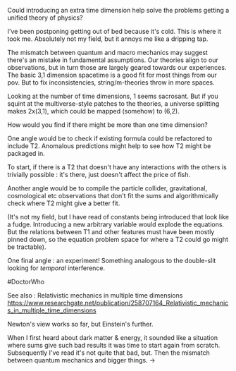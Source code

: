Could introducing an extra time dimension help solve the problems getting a unified theory of physics?

I've been postponing getting out of bed because it's cold. This is where it took me. Absolutely not my field, but it annoys me like a dripping tap.

The mismatch between quantum and macro mechanics may suggest there's an mistake in fundamental assumptions. Our theories align to our observations, but in turn those are largely geared towards our experiences. The basic 3,1 dimension spacetime is a good fit for most things from our pov. But to fix inconsistencies, string/m-theories throw in more spaces.

Looking at the number of time dimensions, 1 seems sacrosant. But if you squint at the multiverse-style patches to the theories, a universe splitting makes 2x(3,1), which could be mapped (somehow) to (6,2).

How would you find if there might be more than one time dimension? 

One angle would be to check if existing formula could be refactored to include T2. Anomalous predictions might help to see how T2 might be packaged in.

To start, if there is a T2 that doesn't have any interactions with the others is trivially possible : it's there, just doesn't affect the price of fish.

Another angle would be to compile the particle collider, gravitational, cosmological etc observations that don't fit the sums and algorithmically check where T2 might give a better fit.

(It's not my field, but I have read of constants being introduced that look like a fudge. Introducing a new arbitrary variable would explode the equations. But the relations between T1 and other features must have been mostly pinned down, so the equation problem space for where a T2 could go might be tractable).

One final angle : an experiment!
Something analogous to the double-slit looking for *temporal* interference.

#DoctorWho

See also : Relativistic mechanics in multiple time dimensions  https://www.researchgate.net/publication/258707164_Relativistic_mechanics_in_multiple_time_dimensions


Newton's view works so far, but Einstein's further. 


When I first heard about dark matter & energy, it sounded like a situation where sums give such bad results it was time to start again from scratch. Subsequently I've read it's not quite that bad, but. Then the mismatch between quantum mechanics and bigger things.
->



